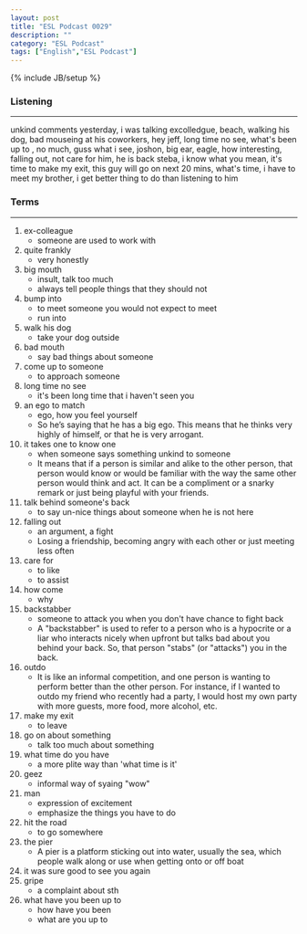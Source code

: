 ```yaml
---
layout: post
title: "ESL Podcast 0029"
description: ""
category: "ESL Podcast"
tags: ["English","ESL Podcast"]
---
```

{% include JB/setup %}

### Listening
-----
unkind comments
yesterday, i was talking excolledgue, beach, walking his dog, bad mouseing at his coworkers, hey jeff, long time no see, what's been up to , no much, guss what i see, joshon, big ear, eagle, how interesting, falling out, not care for him, he is back steba, i know what you mean, it's time to make my exit, this guy will go on next 20 mins, what's time, i have to meet my brother, i get better thing to do than listening to him

### Terms
--------
1. ex-colleague
    * someone are used to work with
2. quite frankly
    * very honestly
3. big mouth
    * insult, talk too much
    * always tell people things that they should not
4. bump into
    * to meet someone you would not expect to meet
    * run into
5. walk his dog
    * take your dog outside 
6. bad mouth
    * say bad things about someone
7. come up to someone
    * to approach someone
8. long time no see
    * it's been long time that i haven't seen you
9. an ego to match
    * ego, how you feel yourself
    * So he’s saying that he has a big ego. This means that he thinks very highly of himself, or that he is very arrogant.
10. it takes one to know one
    * when someone says something unkind to someone
    * It means that if a person is similar and alike to the other person, that person would know or would be familiar with the way the same other person would think and act. It can be a compliment or a snarky remark or just being playful with your friends.
11. talk behind someone's back
    * to say un-nice things about someone when he is not here
12. falling out
    * an argument, a fight
    * Losing a friendship, becoming angry with each other or just meeting less often
13. care for
    * to like 
    * to assist
14. how come
    * why
15. backstabber
    * someone to attack you when you don't have chance to fight back
    * A "backstabber" is used to refer to a person who is a hypocrite or a liar who interacts nicely when upfront but talks bad about you behind your back. So, that person "stabs" (or "attacks") you in the back.
16. outdo 
    * It is like an informal competition, and one person is wanting to perform better than the other person. For instance, if I wanted to outdo my friend who recently had a party, I would host my own party with more guests, more food, more alcohol, etc.
17. make my exit
    * to leave
18. go on about something
    * talk too much about something
19. what time do you have
    * a more plite way than 'what time is it'
20. geez
    * informal way of syaing "wow"
21. man
    * expression of excitement
    * emphasize the things you have to do
22. hit the road
    * to go somewhere
23. the pier
    * A pier is a platform sticking out into water, usually the sea, which people walk along or use when getting onto or off boat
24. it was sure good to see you again
25. gripe
    * a complaint about sth
26. what have you been up to
    * how have you been
    * what are you up to